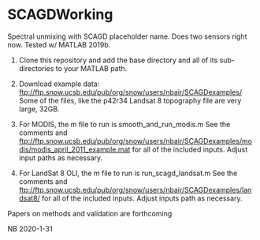 # SCAGDWorking

Spectral unmixing with SCAGD placeholder name. Does two sensors right now. Tested w/ MATLAB 2019b.

1) Clone this repository and add the base directory and all of its sub-directories to your MATLAB path.

2) Download example data: ftp://ftp.snow.ucsb.edu/pub/org/snow/users/nbair/SCAGDexamples/
Some of the files, like the p42r34 Landsat 8 topography file are very large, 32GB.

3) For MODIS, the m file to run is smooth_and_run_modis.m
See the comments and ftp://ftp.snow.ucsb.edu/pub/org/snow/users/nbair/SCAGDexamples/modis/modis_april_2011_example.mat for all of the included inputs. Adjust input paths as necessary.

4) For LandSat 8 OLI, the m file to run is run_scagd_landsat.m
See the comments and ftp://ftp.snow.ucsb.edu/pub/org/snow/users/nbair/SCAGDexamples/landsat8/ for all of the included inputs. Adjust inputs path as necessary.

Papers on methods and validation are forthcoming

NB 2020-1-31
